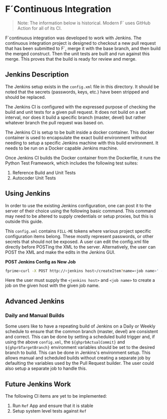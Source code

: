 # F´Continuous Integration

> Note: The information below is historical. Modern F´ uses GitHub Action for all of its CI.

F´continuous integration was developed to work with Jenkins. The continuous integration project is
designed to checkout a new pull request that has been submitted to F´, merge it with the base 
branch, and then build the merged construct. Then the unit tests are built and run against this
merge. This proves that the build is ready for review and merge.

## Jenkins Description

The Jenkins setup exists in the `config.xml` file in this directory. It should be noted that the
secrets (passwords, keys, etc.) have been stripped and should be replaced.

The Jenkins CI is configured with the expressed purpose of checking the build and unit tests for
a given pull request. It does not build on a set interval, nor does it build a specific branch
(master, devel) but rather whatever branch the pull request was based on.

The Jenkins CI is setup to be built inside a docker container. This docker container is used to
encapsulate the exact build environment without needing to setup a specific Jenkins machine with
this build environment. It needs to be run on a Docker capable Jenkins machine.

Once Jenkins CI builds the Docker container from the Dockerfile, it runs the Python Test Framework, which includes the following test suites:

 1. Reference Build and Unit Tests
 2. Autocoder Unit Tests

## Using Jenkins

In order to use the existing Jenkins configuration, one can post it to the server of their choice
using the following basic command. This command may need to be altered to supply credentials or
setup proxies, but this is outside this guide.

This `config.xml` contains `FILL-ME` tokens where various project specific configuration items
belong. These mostly represent passwords, or other secrets that should not be exposed. A user can
edit the config.xml file directly before POSTing the XML to the server. Alternatively, the user can
POST the XML and make the edits in the Jenkins GUI.


**POST Jenkins Config as New Job**
```bash
fprime>curl -X POST http://<jenkins host>/createItem?name=<job name>' --header "Content-Type: application/xml" -d mk/ci/config.xml
```
Here the user must supply the `<jenkins host>` and `<job name>` to create a job on the given host with the given job name.

## Advanced Jenkins 

### Daily and Manual Builds

Some users like to have a repeating build of Jenkins on a Daily or Weekly schedule to ensure that
the common branch (master, devel) are consistent and correct. This can be done by setting a
scheduled build trigger and, if using the above `config.xml`, the `${ghprbActualCommit}` and
`${ghprbTargetBranch}` environment variables should be set to the desired branch to build. This can be done
in Jenkins's environment setup. This allows manual and scheduled builds without creating a separate
job by defaulting the variables used by the Pull Request builder. The user could also setup a
separate job to handle this.

## Future Jenkins Work

The following CI items are yet to be implemented:

1. Run `Ref` App and ensure that it is stable
2. Setup system level tests against `Ref`


